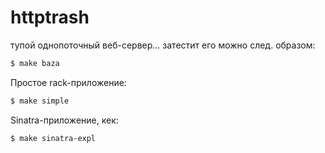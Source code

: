 # httptrash

тупой однопоточный веб-сервер... затестит его можно след. образом:

```bash
$ make baza
```

Простое rack-приложение:
```bash
$ make simple
```

Sinatra-приложение, кек:
```bash
$ make sinatra-expl
```
